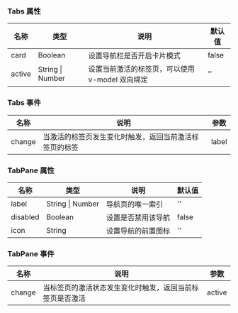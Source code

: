### Tabs 属性

| 名称   | 类型             | 说明                                            | 默认值 |
| ------ | ---------------- | ----------------------------------------------- | ------ |
| card   | Boolean          | 设置导航栏是否开启卡片模式                      | false  |
| active | String \| Number | 设置当前激活的标签页，可以使用 v-model 双向绑定 | ''     |

### Tabs 事件

| 名称      | 说明                                                   | 参数  |
| --------- | ------------------------------------------------------ | ----- |
| change | 当激活的标签页发生变化时触发，返回当前激活标签页的标签 | label |

### TabPane 属性

| 名称     | 类型             | 说明               | 默认值 |
| -------- | ---------------- | ------------------ | ------ |
| label    | String \| Number | 导航页的唯一索引   | ''     |
| disabled | Boolean          | 设置是否禁用该导航 | false  |
| icon     | String           | 设置导航的前置图标 | ''     |

### TabPane 事件

| 名称      | 说明                                                     | 参数   |
| --------- | -------------------------------------------------------- | ------ |
| change | 当标签页的激活状态发生变化时触发，返回当前标签页是否激活 | active |
